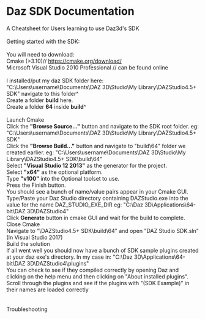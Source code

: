 # Daz SDK Documentation
 A Cheatsheet for Users learning to use Daz3d's SDK <br>
<br>
 Getting started with the SDK:<br>
<br>
You will need to download:<br>
Cmake (>3.10)// https://cmake.org/download/<br>
Microsoft Visual Studio 2010 Professional // can be found online<br>
<br>
I installed/put my daz SDK folder here: "C:\Users\username\Documents\DAZ 3D\Studio\My Library\DAZStudio4.5+ SDK\"
navigate to this folder^<br>
Create a folder <b>build</b> here.<br>
Create a folder <b>64</b> inside <b>build</b>^<br>
<br>
Launch Cmake<br>
Click the <b>"Browse Source..."</b> button and navigate to the SDK root folder. eg: "C:\Users\username\Documents\DAZ 3D\Studio\My Library\DAZStudio4.5+ SDK\"<br>
Click the <b>"Browse Build..."</b> button and navigate to "build\64\" folder we created earlier. eg: "C:\Users\username\Documents\DAZ 3D\Studio\My Library\DAZStudio4.5+ SDK\build\64"<br>
Select <b>"Visual Studio 12 2013"</b> as the generator for the project.<br>
Select <b>"x64"</b> as the optional platform.<br>
Type <b>"v100"</b> into the Optional toolset to use.<br>
Press the Finish button. <br>
You should see a bunch of name/value pairs appear in your Cmake GUI.<br>
Type/Paste your Daz Studio directory containing DAZStudio.exe into the value for the name DAZ_STUDIO_EXE_DIR eg: "C:\Daz 3D\Applications\64-bit\DAZ 3D\DAZStudio4"<br>
Click <b>Generate</b> button in cmake GUI and wait for the build to complete.<br>
Close Cmake<br>
Navigate to "\DAZStudio4.5+ SDK\build\64\" and open "DAZ Studio SDK.sln" (In Visual Studio 2017)<br>
Build the solution<br>
If all went well you should now have a bunch of SDK sample plugins created at your daz exe's directory. In my case in: "C:\Daz 3D\Applications\64-bit\DAZ 3D\DAZStudio4\plugins\"<br>
You can check to see if they compiled correctly by opening Daz and clicking on the help menu and then clicking on "About installed plugins". Scroll through the plugins and see if the plugins with "(SDK Example)" in their names are loaded correctly<br>
<br>
<br>
Troubleshooting<br>

